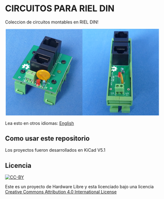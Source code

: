 # CIRCUITOS PARA RIEL DIN 

Coleccion de circuitos montables en RIEL DIN!

![DIN-RAIL](dinrailcircuits.png)

Lea esto en otros idiomas: [English](../README.md)
## Como usar este repositorio

Los proyectos fueron desarrollados en KiCad V5.1

## Licencia
[![CC-BY](https://i.creativecommons.org/l/by/4.0/88x31.png)](https://creativecommons.org/licenses/by/4.0/)

Este es un proyecto de Hardware Libre y esta licenciado bajo una licencia [Creative Commons Attribution 4.0 International License](https://creativecommons.org/licenses/by/4.0/)

